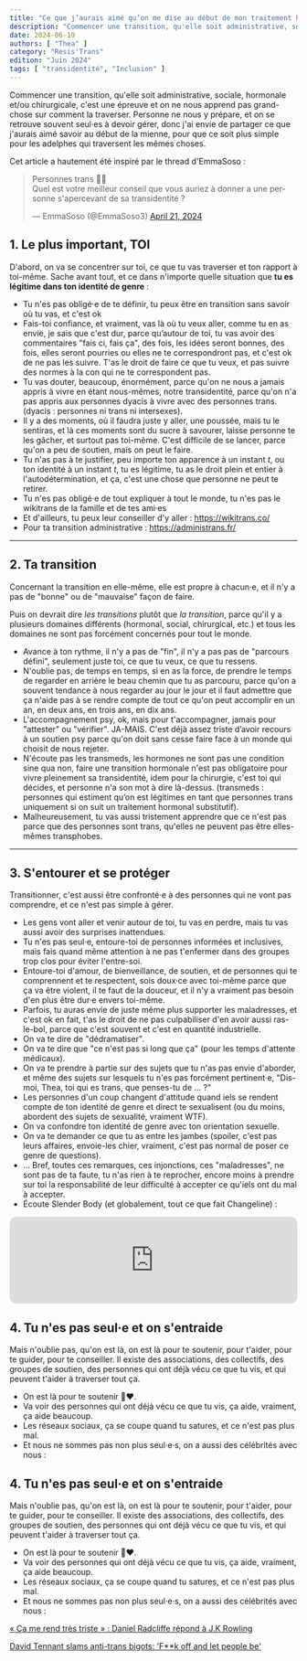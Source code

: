 ```yaml
---
title: "Ce que j’aurais aimé qu’on me dise au début de mon traitement hormonal"
description: "Commencer une transition, qu'elle soit administrative, sociale, hormonale et/ou chirurgicale, c'est une épreuve..."
date: 2024-06-19
authors: [ "Thea" ]
category: "Resis'Trans"
edition: "Juin 2024"
tags: [ "transidentité", "Inclusion" ]
---
```


Commencer une transition, qu'elle soit administrative, sociale, hormonale et/ou chirurgicale, c'est une épreuve et on ne nous apprend pas grand-chose sur comment la traverser. Personne ne nous y prépare, et on se retrouve souvent seul·es à devoir gérer, donc j'ai envie de partager ce que j'aurais aimé savoir au début de la mienne, pour que ce soit plus simple pour les adelphes qui traversent les mêmes choses.

Cet article a hautement été inspiré par le thread d'EmmaSoso :

<blockquote class="twitter-tweet"><p lang="fr" dir="ltr">Personnes trans 🏳️‍⚧️<br>Quel est votre meilleur conseil que vous auriez à donner a une personne s&#39;apercevant de sa transidentité ?</p>&mdash; EmmaSoso (@EmmaSoso3) <a href="https://twitter.com/EmmaSoso3/status/1782070527009452265?ref_src=twsrc%5Etfw">April 21, 2024</a></blockquote> <script async src="https://platform.twitter.com/widgets.js" charset="utf-8"></script>

## 1. Le plus important, TOI

D'abord, on va se concentrer sur toi, ce que tu vas traverser et ton rapport à toi-même. Sache avant tout, et ce dans n'importe quelle situation que **tu es légitime dans ton identité de genre** :

- Tu n'es pas obligé·e de te définir, tu peux être en transition sans savoir où tu vas, et c'est ok
- Fais-toi confiance, et vraiment, vas là où tu veux aller, comme tu en as envie, je sais que c'est dur, parce qu’autour de toi, tu vas avoir des commentaires "fais ci, fais ça", des fois, les idées seront bonnes, des fois, elles seront pourries ou elles ne te correspondront pas, et c'est ok de ne pas les suivre. T'as le droit de faire ce que tu veux, et pas suivre des normes à la con qui ne te correspondent pas.
- Tu vas douter, beaucoup, énormément, parce qu'on ne nous a jamais appris à vivre en étant nous-mêmes, notre transidentité, parce qu'on n'a pas appris aux personnes dyacis à vivre avec des personnes trans. (dyacis : personnes ni trans ni intersexes).
- Il y a des moments, où il faudra juste y aller, une poussée, mais tu le sentiras, et là ces moments sont du sucre à savourer, laisse personne te les gâcher, et surtout pas toi-même. C'est difficile de se lancer, parce qu'on a peu de soutien, mais on peut le faire.
- Tu n'as pas à te justifier, peu importe ton apparence à un instant *t*, ou ton identité à un instant *t*, tu es légitime, tu as le droit plein et entier à l'autodétermination, et ça, c'est une chose que personne ne peut te retirer.
- Tu n'es pas obligé·e de tout expliquer à tout le monde, tu n'es pas le wikitrans de la famille et de tes ami·es
- Et d'ailleurs, tu peux leur conseiller d'y aller : https://wikitrans.co/
- Pour ta transition administrative : https://administrans.fr/

---

## 2. Ta transition

Concernant la transition en elle-même, elle est propre à chacun·e, et il n'y a pas de "bonne" ou de "mauvaise" façon de faire.

Puis on devrait dire *les transitions* plutôt que *la transition*, parce qu'il y a plusieurs domaines
différents (hormonal, social, chirurgical, etc.) et tous les domaines ne sont pas forcément concernés pour tout le monde.

- Avance à ton rythme, il n'y a pas de "fin", il n'y a pas pas de "parcours défini", seulement juste toi, ce que tu veux, ce que tu ressens.
- N'oublie pas, de temps en temps, si en as la force, de prendre le temps de regarder en arrière le beau chemin que tu as parcouru, parce qu'on a souvent tendance à nous regarder au jour le jour et il faut admettre que ça n'aide pas à se rendre compte de tout ce qu'on peut accomplir en un an, en deux ans, en trois ans, en dix ans.
- L'accompagnement psy, ok, mais pour t'accompagner, jamais pour "attester" ou "vérifier". JA-MAIS. 
C'est déjà assez triste d’avoir recours à un soutien psy parce qu'on doit sans cesse faire face à un monde qui choisit de nous rejeter.
- N'écoute pas les transmeds, les hormones ne sont pas une condition sine qua non, faire une transition hormonale n'est pas obligatoire pour vivre pleinement sa transidentité, idem pour la chirurgie, c'est toi qui décides, et personne n'a son mot à dire là-dessus. 
(transmeds : personnes qui estiment qu’on est légitimes en tant que personnes trans uniquement si on suit un traitement hormonal substitutif).
- Malheureusement, tu vas aussi tristement apprendre que ce n'est pas parce que des personnes sont trans, qu'elles ne peuvent pas être elles-mêmes transphobes.

---

## 3. S'entourer et se protéger

Transitionner, c'est aussi être confronté·e à des personnes qui ne vont pas comprendre, et ce n'est pas simple à gérer.

- Les gens vont aller et venir autour de toi, tu vas en perdre, mais tu vas aussi avoir des surprises inattendues.
- Tu n'es pas seul·e, entoure-toi de personnes informées et inclusives, mais fais quand même attention à ne pas t'enfermer dans des groupes trop clos pour éviter l'entre-soi.
- Entoure-toi d'amour, de bienveillance, de soutien, et de personnes qui te comprennent et te respectent, sois doux·ce avec toi-même parce que ça va être violent, il te faut de la douceur, et il n'y a vraiment pas besoin d'en plus être dur·e envers toi-même.
- Parfois, tu auras envie de juste même plus supporter les maladresses, et c'est ok en fait, t'as le droit de ne pas culpabiliser d'en avoir aussi ras-le-bol, parce que c'est souvent et c'est en quantité industrielle.
- On va te dire de "dédramatiser".
- On va te dire que "ce n'est pas si long que ça" (pour les temps d'attente médicaux).
- On va te prendre à partie sur des sujets que tu n'as pas envie d'aborder, et même des sujets sur lesquels tu n'es pas forcément pertinent·e, "Dis-moi, Thea, toi qui es trans, que penses-tu de ... ?"
- Les personnes d'un coup changent d'attitude quand iels se rendent compte de ton identité de genre et direct te sexualisent (ou du moins, abordent des sujets de sexualité, vraiment WTF).
- On va confondre ton identité de genre avec ton orientation sexuelle.
- On va te demander ce que tu as entre les jambes (spoiler, c'est pas leurs affaires, envoie-les chier, vraiment, c'est pas normal de poser ce genre de questions).
- ... Bref, toutes ces remarques, ces injonctions, ces "maladresses", ne sont pas de ta faute, tu n'as rien à te reprocher, encore moins à prendre sur toi la responsabilité de leur difficulté à accepter ce qu'iels ont du mal à accepter.
- Écoute Slender Body (et globalement, tout ce que fait Changeline) :

<iframe style="border-radius:12px" src="https://open.spotify.com/embed/track/2lDmxStrfjFc8yjusI2qmw?utm_source=generator&theme=0" width="100%" height="152" frameBorder="0" allowfullscreen="" allow="autoplay; clipboard-write; encrypted-media; fullscreen; picture-in-picture" loading="lazy"></iframe>

## 4. Tu n'es pas seul·e et on s'entraide

Mais n'oublie pas, qu'on est là, on est là pour te soutenir, pour t'aider, pour te guider, pour te conseiller. Il existe des associations, des collectifs, des groupes de soutien, des personnes qui ont déjà vécu ce que tu vis, et qui peuvent t'aider à traverser tout ça.

- On est là pour te soutenir 🤍❤️.
- Va voir des personnes qui ont déjà vécu ce que tu vis, ça aide, vraiment, ça aide beaucoup.
- Les réseaux sociaux, ça se coupe quand tu satures, et ce n'est pas plus mal.
- Et nous ne sommes pas non plus seul·e·s, on a aussi des célébrités avec nous :

## 4. Tu n'es pas seul·e et on s'entraide

Mais n'oublie pas, qu'on est là, on est là pour te soutenir, pour t'aider, pour te guider, pour te conseiller. Il existe des associations, des collectifs, des groupes de soutien, des personnes qui ont déjà vécu ce que tu vis, et qui peuvent t'aider à traverser tout ça.

- On est là pour te soutenir 🤍❤️.
- Va voir des personnes qui ont déjà vécu ce que tu vis, ça aide, vraiment, ça aide beaucoup.
- Les réseaux sociaux, ça se coupe quand tu satures, et ce n'est pas plus mal.
- Et nous ne sommes pas non plus seul·e·s, on a aussi des célébrités avec nous :

[« Ça me rend très triste » : Daniel Radcliffe répond à J.K Rowling](https://www.huffingtonpost.fr/people/article/daniel-radcliffe-repond-a-j-k-rowling-qui-ne-veut-pas-lui-pardonner-d-avoir-pris-la-defense-des-personnes-trans_233386.html)

[David Tennant slams anti-trans bigots: 'F**k off and let people be'](https://www.thepinknews.com/2024/05/07/david-tennant-speaks-out-weaponising-trans-rights/)